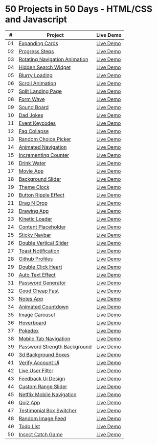 # 50 Projects in 50 Days - HTML/CSS and Javascript

|  #  | Project                                                                                         | Live Demo                                                  |
| :-: | ----------------------------------------------------------------------------------------------- | ---------------------------------------------------------- |
| 01  | [Expanding Cards](https://github.com/esatakpunar/50projects50days/tree/main/01_expanding-cards) | [Live Demo](https://projects-expanding-cards.netlify.app/) |
| 02  | [Progress Steps](https://github.com/esatakpunar/50projects50days/tree/main/02_progress-steps)   | [Live Demo](https://projects-progress-steps.netlify.app/)  |
| 03  | [Rotating Navigation Animation](https://github.com/esatakpunar/50projects50days/tree/main/03_rotating-navigation)                                                               | [Live Demo](https://projects-rotating-navigation.netlify.app/)                                              |
| 04  | [Hidden Search Widget](https://github.com/esatakpunar/50projects50days/tree/main/04-hidden-search-widget)                                                                        | [Live Demo](https://projects-hidden-search.netlify.app/)                                              |
| 05  | [Blurry Loading](https://github.com/esatakpunar/50projects50days/tree/main/05_blurry-loading)                                                                              | [Live Demo](https://projects-blurry-loading.netlify.app/)                                              |
| 06  | [Scroll Animation](https://github.com/esatakpunar/50projects50days/tree/main/06_scroll-animation)                                                                            | [Live Demo](https://projects-scroll-animation.netlify.app/)                                              |
| 07  | [Split Landing Page](https://github.com/esatakpunar/50projects50days/tree/main/07_split-landing-page)                                                                          | [Live Demo](https://projects-split-landing-page.netlify.app/)                                              |
| 08  | [Form Wave](https://github.com/esatakpunar/50projects50days/tree/main/08_form-wave-animation)                                                                                   | [Live Demo](https://projects-form-wave-animation.netlify.app/)                                              |
| 09  | [Sound Board](https://github.com/esatakpunar/50projects50days/tree/main/09_sound-board)                                                                                 | [Live Demo](https://projects-sound-board.netlify.app/)                                              |
| 10  | [Dad Jokes](https://github.com/esatakpunar/50projects50days/tree/main/10_dad-jokes)                                                                                   | [Live Demo](https://projects-dad-jokes.netlify.app/)                                              |
| 11  | [Event Keycodes](https://github.com/esatakpunar/50projects50days/tree/main/11_event-keycodes)                                                                              | [Live Demo](https://projects-event-keycodes.netlify.app/)                                              |
| 12  | [Faq Collapse](https://github.com/esatakpunar/50projects50days/tree/main/12_faq-collapse)                                                                                | [Live Demo](https://projects-faq-collapse.netlify.app/)                                              |
| 13  | [Random Choice Picker](https://github.com/esatakpunar/50projects50days/tree/main/13_random-choice-picker)                                                                        | [Live Demo](https://projects-random-choice-picker.netlify.app/)                                              |
| 14  | [Animated Navigation](https://github.com/esatakpunar/50projects50days/tree/main/14_animated-navigation)                                                                         | [Live Demo](https://projects-animated-navigation.netlify.app/)                                              |
| 15  | [Incrementing Counter](https://github.com/esatakpunar/50projects50days/tree/main/15_incrementing-counter)                                                                        | [Live Demo](https://projects-incrementing-counter.netlify.app/)                                              |
| 16  | [Drink Water]()                                                                                 | [Live Demo]()                                              |
| 17  | [Movie App]()                                                                                   | [Live Demo]()                                              |
| 18  | [Background Slider]()                                                                           | [Live Demo]()                                              |
| 19  | [Theme Clock]()                                                                                 | [Live Demo]()                                              |
| 20  | [Button Ripple Effect]()                                                                        | [Live Demo]()                                              |
| 21  | [Drag N Drop]()                                                                                 | [Live Demo]()                                              |
| 22  | [Drawing App]()                                                                                 | [Live Demo]()                                              |
| 23  | [Kinetic Loader]()                                                                              | [Live Demo]()                                              |
| 24  | [Content Placeholder]()                                                                         | [Live Demo]()                                              |
| 25  | [Sticky Navbar]()                                                                               | [Live Demo]()                                              |
| 26  | [Double Vertical Slider]()                                                                      | [Live Demo]()                                              |
| 27  | [Toast Notification]()                                                                          | [Live Demo]()                                              |
| 28  | [Github Profiles]()                                                                             | [Live Demo]()                                              |
| 29  | [Double Click Heart]()                                                                          | [Live Demo]()                                              |
| 30  | [Auto Text Effect]()                                                                            | [Live Demo]()                                              |
| 31  | [Password Generator]()                                                                          | [Live Demo]()                                              |
| 32  | [Good Cheap Fast]()                                                                             | [Live Demo]()                                              |
| 33  | [Notes App]()                                                                                   | [Live Demo]()                                              |
| 34  | [Animated Countdown]()                                                                          | [Live Demo]()                                              |
| 35  | [Image Carousel]()                                                                              | [Live Demo]()                                              |
| 36  | [Hoverboard]()                                                                                  | [Live Demo]()                                              |
| 37  | [Pokedex]()                                                                                     | [Live Demo]()                                              |
| 38  | [Mobile Tab Navigation]()                                                                       | [Live Demo]()                                              |
| 39  | [Password Strength Background]()                                                                | [Live Demo]()                                              |
| 40  | [3d Background Boxes]()                                                                         | [Live Demo]()                                              |
| 41  | [Verify Account Ui]()                                                                           | [Live Demo]()                                              |
| 42  | [Live User Filter]()                                                                            | [Live Demo]()                                              |
| 43  | [Feedback Ui Design]()                                                                          | [Live Demo]()                                              |
| 44  | [Custom Range Slider]()                                                                         | [Live Demo]()                                              |
| 45  | [Netflix Mobile Navigation]()                                                                   | [Live Demo]()                                              |
| 46  | [Quiz App]()                                                                                    | [Live Demo]()                                              |
| 47  | [Testimonial Box Switcher]()                                                                    | [Live Demo]()                                              |
| 48  | [Random Image Feed]()                                                                           | [Live Demo]()                                              |
| 49  | [Todo List]()                                                                                   | [Live Demo]()                                              |
| 50  | [Insect Catch Game]()                                                                           | [Live Demo]()                                              |
